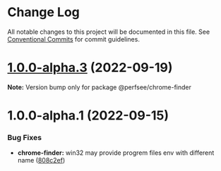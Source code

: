 # Change Log

All notable changes to this project will be documented in this file.
See [Conventional Commits](https://conventionalcommits.org) for commit guidelines.

# [1.0.0-alpha.3](https://github.com/perfsee/perfsee/compare/v1.0.0-alpha.2...v1.0.0-alpha.3) (2022-09-19)

**Note:** Version bump only for package @perfsee/chrome-finder

# 1.0.0-alpha.1 (2022-09-15)

### Bug Fixes

- **chrome-finder:** win32 may provide progrem files env with different name ([808c2ef](https://github.com/perfsee/perfsee/commit/808c2ef9a543ece76a55362a2c6b728b9e34cc70))
